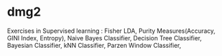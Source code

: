 # dmg2
Exercises in Supervised learning : Fisher LDA, Purity Measures(Accuracy, GINI Index, Entropy), Naive Bayes Classifier, Decision Tree Classifier, Bayesian Classifier, kNN Classifier, Parzen Window Classifier, 
